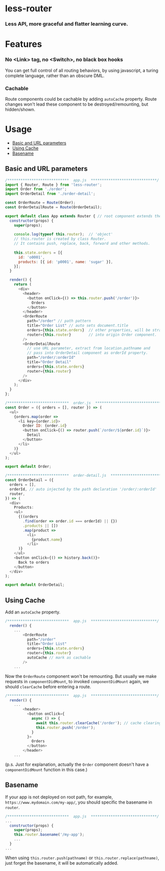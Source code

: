 # less-router

### Less API, more graceful and flatter learning curve.

# Features

### No \<Link> tag, no \<Switch>, no black box hooks
You can get full control of all routing behaviors, by using javascript, a turing complete language, rather than an obscure DML.

### Cachable
Route components could be cachable by adding `autoCache` property. Route changes won't lead these component to be destroyed/remounting, but hidden/shown.

# Usage

- [Basic and URL parameters](#basic-and-url-parameters)
- [Using Cache](#using-cache)
- [Basename](#basename)

## Basic and URL parameters
```javascript
/****************************  app.js  ******************************/
import { Router, Route } from 'less-router';
import Order from './order';
import OrderDetail from './order-detail';

const OrderRoute = Route(Order);
const OrderDetailRoute = Route(OrderDetail);

export default class App extends Router { // root component extends the Router class
  constructor(props) {
    super(props);
   
    console.log(typeof this.router);  // 'object'
    // this.router is created by class Router. 
    // It contains push, replace, back, forward and other methods.
    
    this.state.orders = [{
      id: 'o0001',
      products: [{ id: 'p0001', name: 'sugar' }],
    }];
  }

  render() {
    return (
      <div>
        <header>
          <button onClick={() => this.router.push('/order')}>
            Orders
          </button>
        </header>
        <OrderRoute
          path="/order" // path pattern
          title="Order List" // auto sets document.title
          orders={this.state.orders}  // other properties, will be straight pass
          router={this.router}        // into origin Order component.
        />
        <OrderDetailRoute
          // use URL parameter, extract from location.pathname and
          // pass into OrderDetail component as orderId property.
          path="/order/:orderId" 
          title="Order Detail"
          orders={this.state.orders}
          router={this.router}
        />
      </div>
    );
  }
};
```
```javascript
/****************************  order.js  ******************************/
const Order = ({ orders = [], router }) => (
  <ul>
    {orders.map(order =>
      <li key={order.id}>
        Order ID: {order.id}
        <button onClick={() => router.push(`/order/${order.id}`)}>
          Detail
        </button>
      </li>
    )}
  </ul>
);

export default Order;
```
```javascript
/****************************  order-detail.js  ******************************/
const OrderDetail = ({ 
  orders = [], 
  orderId, // auto injected by the path declaration '/order/:orderId'
  router, 
}) => (
  <div>
    Products: 
    <ul>
      {((orders
        .find(order => order.id === orderId) || {})
        .products || [])
        .map(product =>
          <li>
            {product.name}
          </li>
      )}
    </ul>
    <button onClick={() => history.back()}>
      Back to orders
    </button>
  </div>
);

export default OrderDetail;
```

## Using Cache
Add an `autoCache` property.
```javascript
/****************************  app.js  ******************************/
  render() {
    ...
        <OrderRoute
          path="/order"
          title="Order List"
          orders={this.state.orders}
          router={this.router}
          autoCache // mark as cachable
        />
    ...
```

Now the `OrderRoute` component won't be remounting. But usually we make requests in `componentDidMount`, to invoked `componentDidMount` again, we should `clearCache` before entering a route.
```javascript
/****************************  app.js  ******************************/
  render() {
    ...
        <header>
          <button onClick={
            async () => {
              await this.router.clearCache('/order'); // cache clearing is asynchronous
              this.router.push('/order');
            }
          }>
            Orders
          </button>
        </header>
    ...
```
(p.s. Just for explanation, actually the `Order` component doesn't have a `componentDidMount` function in this case.)

## Basename
If your app is not deployed on root path, for example, `https://www.mydomain.com/my-app/`, you should specific the basename in `router`.

```javascript
/****************************  app.js  ******************************/
...
  constructor(props) {
    super(props);
    this.router.basename('/my-app');
    ...
  }
...
```
When using `this.router.push(pathname)` or `this.router.replace(pathname)`, just forget the basename, it will be automatically added.
